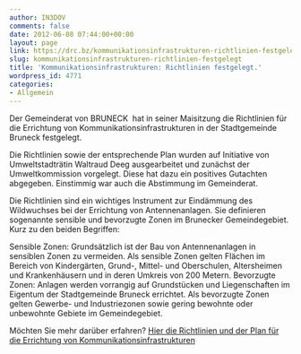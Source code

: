 ```yaml
---
author: IN3DOV
comments: false
date: 2012-06-08 07:44:00+00:00
layout: page
link: https://drc.bz/kommunikationsinfrastrukturen-richtlinien-festgelegt/
slug: kommunikationsinfrastrukturen-richtlinien-festgelegt
title: 'Kommunikationsinfrastrukturen: Richtlinien festgelegt.'
wordpress_id: 4771
categories:
- Allgemein
---
```


Der Gemeinderat von BRUNECK  hat in seiner Maisitzung die Richtlinien für die Errichtung von Kommunikationsinfrastrukturen in der Stadtgemeinde Bruneck festgelegt.

Die Richtlinien sowie der entsprechende Plan wurden auf Initiative von Umweltstadträtin Waltraud Deeg ausgearbeitet und zunächst der Umweltkommission vorgelegt. Diese hat dazu ein positives Gutachten abgegeben. Einstimmig war auch die Abstimmung im Gemeinderat.

Die Richtlinien sind ein wichtiges Instrument zur Eindämmung des Wildwuchses bei der Errichtung von Antennenanlagen. Sie definieren sogenannte sensible und bevorzugte Zonen im Brunecker Gemeindegebiet. Kurz zu den beiden Begriffen:

Sensible Zonen: Grundsätzlich ist der Bau von Antennenanlagen in sensiblen Zonen zu vermeiden. Als sensible Zonen gelten Flächen im Bereich von Kindergärten, Grund-, Mittel- und Oberschulen, Altersheimen und Krankenhäusern und in deren Umkreis von 200 Metern.
Bevorzugte Zonen: Anlagen werden vorrangig auf Grundstücken und Liegenschaften im Eigentum der Stadtgemeinde Bruneck errichtet. Als bevorzugte Zonen gelten Gewerbe- und Industriezonen sowie gering bewohnte oder unbewohnte Gebiete im Gemeindegebiet.

Möchten Sie mehr darüber erfahren?
[Hier die Richtlinien und der Plan für die Errichtung von Kommunikationsinfrastrukturen](http://www.gemeinde.bruneck.bz.it/de/aktuelles/broschueren.asp?&somepubl_action=300&somepubl_image_id=244214)

